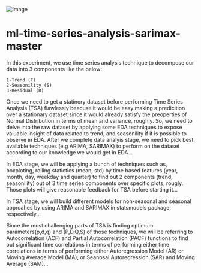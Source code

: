 ![Image](https://c1.sfdcstatic.com/content/dam/blogs/ca/Blog%20Posts/sales-forecasting-header.jpg)

# ml-time-series-analysis-sarimax-master

In this experiment, we use time series analysis technique to decompose our data into 3 components like the below:

    1-Trend (T)
    2-Seasonility (S)
    3-Residual (R)

Once we need to get a statinory dataset before performing Time Series Analysis (TSA) flawlessly beacuse it would be easy making a predicition over a stationary dataset since it would already satisfy the preoperties of Normal Distribution in terms of mean and variance, roughly. So, we need to delve into the raw dataset by applying some EDA techniques to expose valuable insight of data related to trend, and seasonility if it is possible to observe in EDA. After we complete data analyis stage, we need to pick best available techniques
 (e.g ARIMA, SARIMAX) to perform on the dataset according to our knowledge we would get in EDA...
 
 In EDA stage, we will be applying a bunch of techniques such as, boxploting, rolling statictics (mean, std) by time based features (year, month, day, weekday and quarter) to find out 2 components (trend, seasonility) out of 3 time series components over specific plots, rougly. Those plots will give reasonable feedback for TSA before starting it...

In TSA stage, we will build different models for non-seasonal and seasonal approahes by using ARIMA and SARIMAX in statsmodels package, respectively...

Since the most challenging parts of TSA is finding optimum parameters(p,d,q) and (P,D,Q,S) of those techniques, we will be referring to Autocorrelation (ACF) and Partial Autocorrelation (PACF) functions to find out significant time correlations in terms of performing either time correlations in terms of performing either Autoregression Model (AR) or Moving Average Model (MA), or Seanosal Autoregression (SAR) and Moving Average (SAM)...
